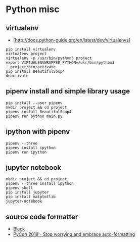 # Python misc

## virtualenv
- [http://docs.python-guide.org/en/latest/dev/virtualenvs]
```
pip install virtualenv
virtualenv project
virtualenv -p /usr/bin/python3 project
export VIRTUALENVWRAPPER_PYTHON=/usr/bin/python3
. project/bin/activate
pip install BeautifulSoup4
deactivate
```

## pipenv install and simple library usage
```
pip install --user pipenv
mkdir project && cd project
pipenv install BeautifulSoup4
pipenv run python main.py
```

## ipython with pipenv
```
pipenv --three
pipenv install ipython
pipenv run ipython
```

## jupyter notebook
```
mkdir project && cd project
pipenv --three install ipython
pipenv shell
pip install jupyter
pip install matplotlib
jupyter-notebook
```

## source code formatter
- [Black](https://black.now.sh)
- [PyCon 2019 - Stop worrying and embrace auto-formatting](https://www.youtube.com/watch?v=esZLCuWs_2Y)


